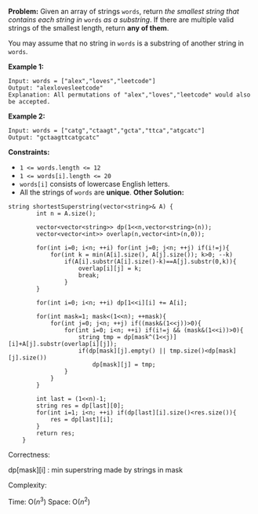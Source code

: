 **Problem:**
Given an array of strings `words`, return *the smallest string that contains each string in* `words` *as a substring*. If there are multiple valid strings of the smallest length, return **any of them**.

You may assume that no string in `words` is a substring of another string in `words`.

 

**Example 1:**

```
Input: words = ["alex","loves","leetcode"]
Output: "alexlovesleetcode"
Explanation: All permutations of "alex","loves","leetcode" would also be accepted.
```

**Example 2:**

```
Input: words = ["catg","ctaagt","gcta","ttca","atgcatc"]
Output: "gctaagttcatgcatc"
```

 

**Constraints:**

- `1 <= words.length <= 12`
- `1 <= words[i].length <= 20`
- `words[i]` consists of lowercase English letters.
- All the strings of `words` are **unique**.
**Other Solution:**
```
string shortestSuperstring(vector<string>& A) {
        int n = A.size();
        
        vector<vector<string>> dp(1<<n,vector<string>(n));
        vector<vector<int>> overlap(n,vector<int>(n,0));

        for(int i=0; i<n; ++i) for(int j=0; j<n; ++j) if(i!=j){
            for(int k = min(A[i].size(), A[j].size()); k>0; --k)
                if(A[i].substr(A[i].size()-k)==A[j].substr(0,k)){
                    overlap[i][j] = k; 
                    break;
                }
        }

        for(int i=0; i<n; ++i) dp[1<<i][i] += A[i];
        
        for(int mask=1; mask<(1<<n); ++mask){
            for(int j=0; j<n; ++j) if((mask&(1<<j))>0){
                for(int i=0; i<n; ++i) if(i!=j && (mask&(1<<i))>0){
                    string tmp = dp[mask^(1<<j)][i]+A[j].substr(overlap[i][j]);
                    if(dp[mask][j].empty() || tmp.size()<dp[mask][j].size())
                        dp[mask][j] = tmp;
                }
            }
        }

        int last = (1<<n)-1;
        string res = dp[last][0];
        for(int i=1; i<n; ++i) if(dp[last][i].size()<res.size()){
            res = dp[last][i];
        }
        return res;
    }
```
Correctness:

dp[mask][i] : min superstring made by strings in mask

Complexity:

Time: O($n^3$)
Space: O($n^2$)
